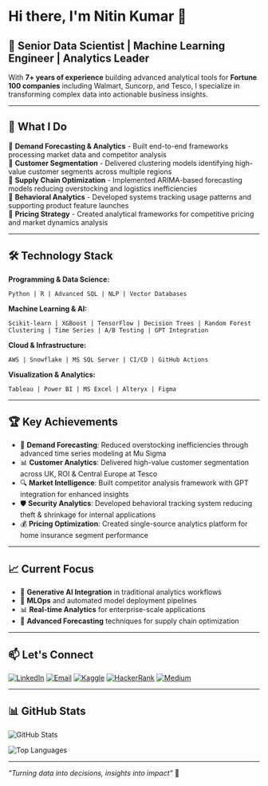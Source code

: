 # Hi there, I'm Nitin Kumar 👋

## 🚀 Senior Data Scientist | Machine Learning Engineer | Analytics Leader

With **7+ years of experience** building advanced analytical tools for **Fortune 100 companies** including Walmart, Suncorp, and Tesco, I specialize in transforming complex data into actionable business insights.

---

## 💼 What I Do

🔹 **Demand Forecasting & Analytics** - Built end-to-end frameworks processing market data and competitor analysis  
🔹 **Customer Segmentation** - Delivered clustering models identifying high-value customer segments across multiple regions  
🔹 **Supply Chain Optimization** - Implemented ARIMA-based forecasting models reducing overstocking and logistics inefficiencies  
🔹 **Behavioral Analytics** - Developed systems tracking usage patterns and supporting product feature launches  
🔹 **Pricing Strategy** - Created analytical frameworks for competitive pricing and market dynamics analysis  

---

## 🛠️ Technology Stack

**Programming & Data Science:**
```
Python | R | Advanced SQL | NLP | Vector Databases
```

**Machine Learning & AI:**
```
Scikit-learn | XGBoost | TensorFlow | Decision Trees | Random Forest
Clustering | Time Series | A/B Testing | GPT Integration
```

**Cloud & Infrastructure:**
```
AWS | Snowflake | MS SQL Server | CI/CD | GitHub Actions
```

**Visualization & Analytics:**
```
Tableau | Power BI | MS Excel | Alteryx | Figma
```

---

## 🏆 Key Achievements

- 🎯 **Demand Forecasting**: Reduced overstocking inefficiencies through advanced time series modeling at Mu Sigma
- 📊 **Customer Analytics**: Delivered high-value customer segmentation across UK, ROI & Central Europe at Tesco
- 🔍 **Market Intelligence**: Built competitor analysis framework with GPT integration for enhanced insights
- 🛡️ **Security Analytics**: Developed behavioral tracking system reducing theft & shrinkage for internal applications
- 💰 **Pricing Optimization**: Created single-source analytics platform for home insurance segment performance

---

## 📈 Current Focus

- 🤖 **Generative AI Integration** in traditional analytics workflows
- 🔄 **MLOps** and automated model deployment pipelines  
- 📊 **Real-time Analytics** for enterprise-scale applications
- 🎯 **Advanced Forecasting** techniques for supply chain optimization

---

## 📫 Let's Connect

[![LinkedIn](https://img.shields.io/badge/LinkedIn-0077B5?style=for-the-badge&logo=linkedin&logoColor=white)](https://www.linkedin.com/in/nitinkumarnitin)
[![Email](https://img.shields.io/badge/Email-D14836?style=for-the-badge&logo=gmail&logoColor=white)](mailto:nitin710kumar@gmail.com)
[![Kaggle](https://img.shields.io/badge/Kaggle-20BEFF?style=for-the-badge&logo=kaggle&logoColor=white)](https://kaggle.com/ninitinkumar)
[![HackerRank](https://img.shields.io/badge/HackerRank-2EC866?style=for-the-badge&logo=hackerrank&logoColor=white)](https://www.hackerrank.com/nitindexkumar)
[![Medium](https://img.shields.io/badge/Medium-12100E?style=for-the-badge&logo=medium&logoColor=white)](https://medium.com/@nitin710kumar)

---

## 📊 GitHub Stats

![GitHub Stats](https://github-readme-stats.vercel.app/api?username=nitinkumar&show_icons=true&theme=vue-dark&count_private=true)

![Top Languages](https://github-readme-stats.vercel.app/api/top-langs/?username=nitinkumar&layout=compact&theme=vue-dark)

---

*"Turning data into decisions, insights into impact"* 🎯
